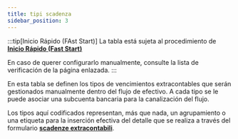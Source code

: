 ```yaml
---
title: tipi scadenza
sidebar_position: 3
---
```


:::tip[Inicio Rápido (FAst Start)]
La tabla está sujeta al procedimiento de [**Inicio Rápido (Fast Start)**](/docs/guide/fast-start)

En caso de querer configurarlo manualmente, consulte la lista de verificación de la página enlazada.
:::

En esta tabla se definen los tipos de vencimientos extracontables que serán gestionados manualmente dentro del flujo de efectivo. A cada tipo se le puede asociar una subcuenta bancaria para la canalización del flujo.

Los tipos aquí codificados representan, más que nada, un agrupamiento o una etiqueta para la inserción efectiva del detalle que se realiza a través del formulario [**scadenze extracontabili**](/docs/treasury/cash-flow/off-balance-due-dates).